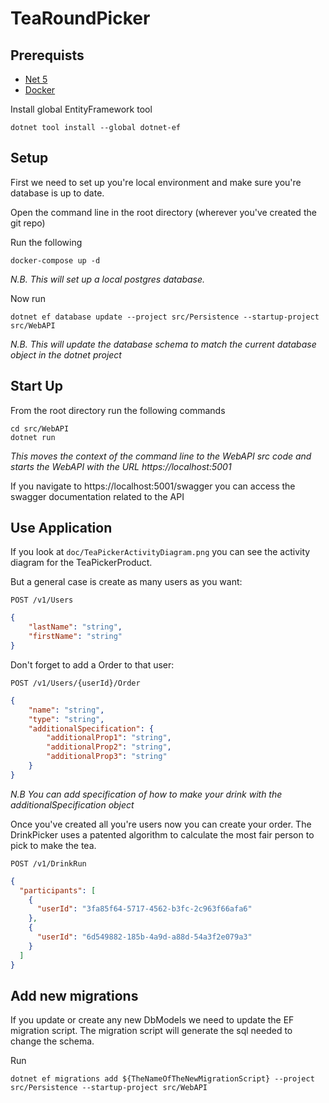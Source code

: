 # TeaRoundPicker

## Prerequists

- [Net 5](https://dotnet.microsoft.com/download/dotnet/5.0)
- [Docker](https://www.docker.com/products/docker-desktop)

Install global EntityFramework tool 

```console 
dotnet tool install --global dotnet-ef
```

## Setup
First we need to set up you're local environment and make sure you're database is up to date.

Open the command line in the root directory (wherever you've created the git repo)

Run the following 
```console
docker-compose up -d
```

_N.B. This will set up a local postgres database._

Now run 

```console
dotnet ef database update --project src/Persistence --startup-project src/WebAPI
```

_N.B. This will update the database schema to match the current database object in the dotnet project_

## Start Up

From the root directory run the following commands

```console
cd src/WebAPI
dotnet run
```
_This moves the context of the command line to the WebAPI src code and starts the WebAPI with the URL https://localhost:5001_

If you navigate to https://localhost:5001/swagger you can access the swagger documentation related to the API

## Use Application

If you look at `doc/TeaPickerActivityDiagram.png` you can see the activity diagram for the TeaPickerProduct.

But a general case is create as many users as you want:

`POST /v1/Users`

```json
{
    "lastName": "string",
    "firstName": "string"
}
```

Don't forget to add a Order to that user:

`POST /v1/Users/{userId}/Order`

```json
{
    "name": "string",
    "type": "string",
    "additionalSpecification": {
        "additionalProp1": "string",
        "additionalProp2": "string",
        "additionalProp3": "string"
    }
}
```
_N.B You can add specification of how to make your drink with the additionalSpecification object_

Once you've created all you're users now you can create your order. The DrinkPicker uses a patented algorithm to calculate the most fair person to pick to make the tea.

`POST /v1/DrinkRun`
```json
{
  "participants": [
    {
      "userId": "3fa85f64-5717-4562-b3fc-2c963f66afa6"
    },
    {
      "userId": "6d549882-185b-4a9d-a88d-54a3f2e079a3"
    }
  ]
}
```     

## Add new migrations
If you update or create any new DbModels we need to update the EF migration script. The migration script 
will generate the sql needed to change the schema.

Run 
```console
dotnet ef migrations add ${TheNameOfTheNewMigrationScript} --project src/Persistence --startup-project src/WebAPI
```
